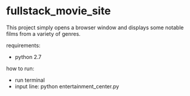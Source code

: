# fullstack_movie_site

This project simply opens a browser window and displays some notable films from a variety of genres.

requirements:
* python 2.7

how to run:
* run terminal
* input line: python entertainment_center.py
